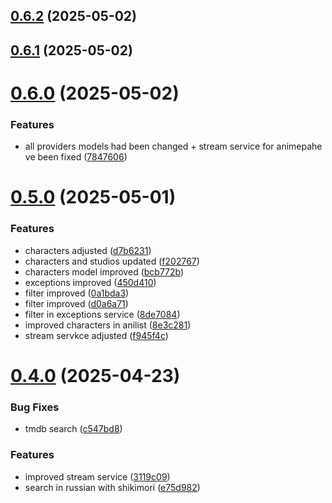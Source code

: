 ## [0.6.2](https://github.com/veaquer/veanime__nestend/compare/v0.6.1...v0.6.2) (2025-05-02)



## [0.6.1](https://github.com/veaquer/veanime__nestend/compare/v0.6.0...v0.6.1) (2025-05-02)



# [0.6.0](https://github.com/veaquer/veanime__nestend/compare/v0.5.0...v0.6.0) (2025-05-02)


### Features

* all providers models had been changed + stream service for animepahe ve been fixed ([7847606](https://github.com/veaquer/veanime__nestend/commit/7847606a4d83251785c2d5338c4008e68bc97974))



# [0.5.0](https://github.com/veaquer/veanime__nestend/compare/v0.4.0...v0.5.0) (2025-05-01)


### Features

* characters adjusted ([d7b6231](https://github.com/veaquer/veanime__nestend/commit/d7b6231e69bc1bcc565ee91c4cd21e0d8a7628c5))
* characters and studios updated ([f202767](https://github.com/veaquer/veanime__nestend/commit/f20276766f454aa4d8859a37096950e9070500ba))
* characters model improved ([bcb772b](https://github.com/veaquer/veanime__nestend/commit/bcb772b41e7525e236313a64b386de6d1037aaec))
* exceptions improved ([450d410](https://github.com/veaquer/veanime__nestend/commit/450d4107b06f1a9c6af7e52ee35cc377ad766803))
* filter improved ([0a1bda3](https://github.com/veaquer/veanime__nestend/commit/0a1bda33b782c604f1a21ddadc4d16423d3fdade))
* filter improved ([d0a6a71](https://github.com/veaquer/veanime__nestend/commit/d0a6a71e18ab79913e7f9f7a4c2a9862c3bafe1e))
* filter in exceptions service ([8de7084](https://github.com/veaquer/veanime__nestend/commit/8de7084c584ba964e55dfce1b3790b2d5e15f1a0))
* improved characters in anilist ([8e3c281](https://github.com/veaquer/veanime__nestend/commit/8e3c28144047b20219bcc7cc724b4b43b4e9d5c3))
* stream servkce adjusted ([f945f4c](https://github.com/veaquer/veanime__nestend/commit/f945f4c3d113cf2bc3d5aef092e7f7c0eb624825))



# [0.4.0](https://github.com/veaquer/veanime__nestend/compare/v0.3.1...v0.4.0) (2025-04-23)


### Bug Fixes

* tmdb search ([c547bd8](https://github.com/veaquer/veanime__nestend/commit/c547bd88ca410f1c726e6290ce094d09cfe14909))


### Features

* improved stream service ([3119c09](https://github.com/veaquer/veanime__nestend/commit/3119c09065b1bec640e5dcfca6344d9019496a81))
* search in russian with shikimori ([e75d982](https://github.com/veaquer/veanime__nestend/commit/e75d982940db3071bfd73b630b7c387290ead620))



